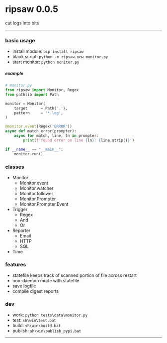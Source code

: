 # ripsaw 0.0.5
cut logs into bits

---

### basic usage
* install module: `pip install ripsaw` 
* blank script: `python -m ripsaw.new monitor.py`
* start monitor: `python monitor.py`

##### example
```python
# monitor.py
from ripsaw import Monitor, Regex
from pathlib import Path

monitor = Monitor(
    target      = Path('.'),
    pattern     = '*.log',
)

@monitor.event(Regex('ERROR'))
async def match_error(prompter):
    async for match, line, ln in prompter:
        print(f'found error on line {ln}: {line.strip()}')

if __name__ == "__main__":
    monitor.run()
```

### classes
* Monitor
    * Monitor.event
    * Monitor.watcher
    * Monitor.follower
    * Monitor.Prompter
    * Monitor.Prompter.Event
* Trigger
    * Regex
    * And
    * Or
* Reporter
    * Email
    * HTTP
    * SQL
* Time

### features
* statefile keeps track of scanned portion of file across restart
* non-daemon mode with statefile
* save logfile
* compile digest reports
    
### dev
* work: `python tests\data\monitor.py`
* test: `sh\win\test.bat`  
* build: `sh\win\build.bat`
* publish: `sh\win\publish_pypi.bat`


---
